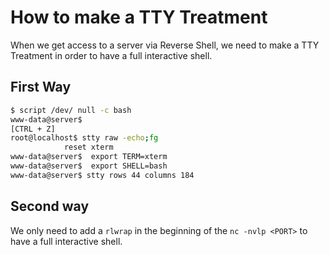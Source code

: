 # How to make a TTY Treatment
When we get access to a server via Reverse Shell, we need to make a TTY Treatment in order to have a full interactive shell.
## First Way

```bash
$ script /dev/ null -c bash
www-data@server$ 
[CTRL + Z]
root@localhost$ stty raw -echo;fg
			reset xterm
www-data@server$  export TERM=xterm
www-data@server$  export SHELL=bash
www-data@server$ stty rows 44 columns 184
```

## Second way

We only need to add a ``rlwrap`` in the beginning of the ``nc -nvlp <PORT>`` to have a full interactive shell.

